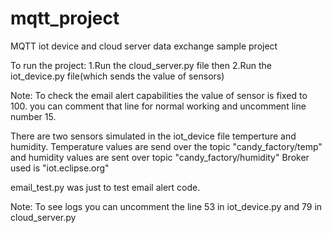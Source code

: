 # mqtt_project
MQTT iot device and cloud server data exchange sample project

To run the project:
1.Run the cloud_server.py file then
2.Run the iot_device.py file(which sends the value of sensors)

Note:
To check the email alert capabilities the value of sensor is fixed to 100. you can comment that line for normal working and uncomment line number 15.

There are two sensors simulated in the iot_device file temperture and humidity.
Temperature values are send over the topic "candy_factory/temp" and humidity values are sent over topic "candy_factory/humidity"
Broker used is "iot.eclipse.org"

email_test.py was just to test email alert code.

Note: 
To see logs you can uncomment the line 53 in iot_device.py and 79 in cloud_server.py
